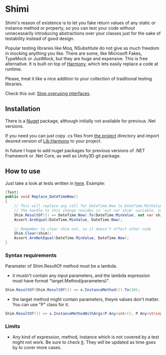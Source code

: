 # Shimi

  Shimi's reason of existence is to let you fake return values of any static or instance method or property, so you can test your code without unnecessarily introducing abstractions over your classes just for the sake of testability instead of good design.
  
  Popular testing libraries like Moq, NSubstitute do not give as much freedom in mocking anything you like. There are some, like Microsoft Fakes, TypeMock or JustMock, but they are huge and expensive. This is free alternative. It is built on top of [Harmony](https://github.com/pardeike/Harmony), which lets easily replace a code at runtime.

Please, treat it like a nice addition to your collection of traditional testing libraries. 

Check this out: [Stop overusing interfaces](https://blog.hovland.xyz/2017-04-22-stop-overusing-interfaces/).


## Installation
  There is a [Nuget](https://www.nuget.org/packages/Shimi/1.0.2) package, although initially not available for previous .Net versions.
  
  If you need you can just copy .cs files from [the project](/Shimi/Shimi) directory and import desired version of [Lib.Harmony](https://www.nuget.org/packages/Lib.Harmony/) to your project.
  
  In future I hope to add nuget packages for previous versions of .NET Framework or .Net Core, as well as Unity3D git package.
  
## How to use
  Just take a look at tests written in [here](Shimi/Shimi.Tests).
  Example:
  ```C#
  [Test]
  public void Replace_DateTimeNow()
  {
      // This will replace any call for DateTime.Now to DateTime.MinValue
      // The handle to this change resides in 'out var shim' variable, so you can revert the change later
      Shim.ResultOf(() => DateTime.Now).To(DateTime.MinValue, out var shim);
      Assert.AreEqual(DateTime.MinValue, DateTime.Now);
      
      // Remember to clear shim out, so it doesn't affect other code
      Shim.Clear(shim);
      Assert.AreNotEqual(DateTime.MinValue, DateTime.Now);
  }
  ```
  ### Syntax requirements
   Paramater of Shim.ResultOf method must be a lambda.
   - it mustn't contain any input parameters, and the lambda expression must have format "target.Method(parameters)".
   ```c#
   Shim.ResultOf(Shim.ResultOf(() => x.InstanceMethod()).To(10);
   ```
   - the target method might contain parameters, theyre values don't matter. You can use "P" class for it.
   ```c#
   Shim.ResultOf(() => x.InstanceMethodWithArgs(P.Any<int>(), P.Any<string>()).To(10);
   ```
  ### Limits
   - Any kind of expression, method, instance which is not covered by a test might not work.
	 Be sure to check [it](Shimi/Shimi.Tests).
	 They will be updated as time goes by to cover more cases.
